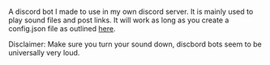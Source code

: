 A discord bot I made to use in my own discord server. It is mainly used to play sound files and post links. It will work as long as you create a config.json file as outlined  [here](https://anidiotsguide_old.gitbooks.io/discord-js-bot-guide/content/getting-started/config-json-file.html).

Disclaimer: Make sure you turn your sound down, discbord bots seem to be universally very loud.
